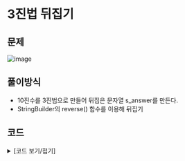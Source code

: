 # 3진법 뒤집기

## 문제

![image](https://github.com/Employment-Study/Algorithm_Study/assets/44068819/034e3e46-06ac-4e24-89cd-eb470c688c24)

## 풀이방식

- 10진수를 3진법으로 만들어 뒤집은 문자열 s_answer를 만든다.
- StringBuilder의 reverse() 함수를 이용해 뒤집기

## 코드

<details>
<summary>
[코드 보기/접기]
</summary>

```java
// 3진법 뒤집기
class Solution {
    public int solution(int n) {
        int answer = 0;
        String s_answer = "";
        while(n!=0) {
        	s_answer+=n%3;
        	n/=3;
        }
        StringBuilder sb = new StringBuilder(s_answer);
        sb.reverse();

        s_answer = sb.toString();

        for(int i=0;i<s_answer.length();i++) {
        	int num = Integer.valueOf(s_answer.charAt(i));
        	if(num-48 >= 0 && num-48 < 3) {
        		answer += (num-48) * (int)Math.pow(3, i);
        	}
        }

        return answer;
    }
}
```

</details>
